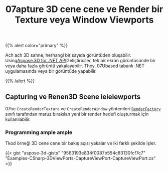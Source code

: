 ﻿---
title: 07apture 3D cene cene ve Render bir Texture veya Window Viewports
type: docs
weight: 20
url: /tr/net/capture-the-viewports-of-3d-scene-and-render-to-a-texture-or-window/
description: Ach ach 3D sahne, herhangi bir sayıda görüntüden oluşabilir. 07sing Aspose.3D for .NET API, geliştiriciler tek bir ekran görüntüsünde bir veya daha fazla görüntü yakalayabilir. They, 07Ubased tabanlı 076. 481 uygulamasında veya bir görüntüde işleyebilir.
---
{{% alert color="primary" %}}

Ach ach 3D sahne, herhangi bir sayıda görüntüden oluşabilir. Using[Aspose.3D for .NET API](https://products.aspose.com/3d/net/)Geliştiriciler, tek bir ekran görüntüsünde bir veya daha fazla görüntü yakalayabilir. They, 07Ubased tabanlı .NET uygulamasında veya bir görüntüde yapabilir.

{{% /alert %}}
## **Capturing ve Renen3D Scene ieieiewports**
07he `CreateRenderTexture` ve `CreateRenderWindow` yöntemleri [`RenderFactory`](https://reference.aspose.com/3d/net/aspose.threed.render/renderfactory) sınıfı tarafından maruz bırakılan yeni bir render hedefi oluşturmak için kullanılabilir.
### **Programming ample ample**
Tkod örneği 3D cene cene bir bakış açısı yakalar ve iki farklı şekilde işler.

{{< gist "aspose-3d-gists" "9563193e834f0087b554c83130fcf7c7" "Examples-CSharp-3DViewPorts-CaptureViewPort-CaptureViewPort.cs" >}}

